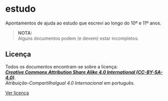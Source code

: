 # estudo

Apontamentos de ajuda ao estudo que escrevi ao longo do 10º e 11º anos.

> **NOTA:**  
> Alguns documentos podem (e devem) estar incompletos.

## Licença

Todos os documentos encontram-se sobre a licença:  
[***Creative Commons Attribution Share Alike 4.0 International (CC-BY-SA-4.0)***](https://creativecommons.org/licenses/by-sa/4.0/).  
*Atribuição-CompartilhaIgual 4.0 Internacional* em português.


[Ver licença](LICENSE)
